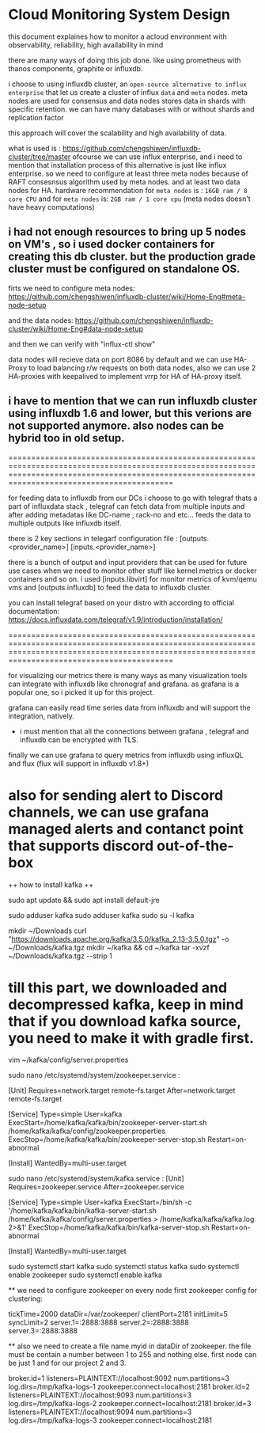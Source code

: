 Cloud Monitoring System Design
=================
this document explaines how to monitor a acloud environment with observability, reliability, high availability in mind

there are many ways of doing this job done. like using prometheus with thanos components, graphite or influxdb.

i choose to using influxdb cluster, an `open-source alternative to influx enterprise` that let us create a cluster of influx `data` and `meta` nodes.
meta nodes are used for consensus and data nodes stores data in shards with specific retention.
we can have many databases with or without shards and replication factor

this approach will cover the scalability and high availability of data.

what is used is : https://github.com/chengshiwen/influxdb-cluster/tree/master
ofcourse we can use influx enterprise, and i need to mention that installation process of this alternative is just like influx enterprise.
so we need to configure at least three meta nodes because of RAFT consesnsus algorithm used by meta nodes. and at least two data nodes for HA.
hardware recommendation for `meta nodes` is : `16GB ram / 8 core CPU` and  for `meta nodes` is: `2GB ram / 1 core cpu` (meta nodes doesn't have heavy computations)
 
## i had not enough resources to bring up 5 nodes on VM's , so i used docker containers for creating this db cluster. but the production grade cluster must be configured on standalone OS.

firts we need to configure meta nodes:
https://github.com/chengshiwen/influxdb-cluster/wiki/Home-Eng#meta-node-setup

and the data nodes:
https://github.com/chengshiwen/influxdb-cluster/wiki/Home-Eng#data-node-setup


and then we can verify with "influx-ctl show"

data nodes will recieve data on port 8086 by default and we can use HA-Proxy to load balancing r/w requests on both data nodes, also we can use 2 HA-proxies with keepalived to implement vrrp for HA
of HA-proxy itself.

## i have to mention that we can run influxdb cluster using influxdb 1.6 and lower, but this verions are not supported anymore. also nodes can be hybrid too in old setup.

======================================================================================================================================================================================================

for feeding data to influxdb from our DCs i choose to go with telegraf thats a part of influxdata stack , telegraf can fetch data from multiple inputs and after adding metadatas like DC-name , rack-no and etc... feeds the data to multiple outputs like influxdb itself.

there is 2 key sections in telegarf configuration file :
[outputs.<provider_name>]
[inputs.<provider_name>]

there is a bunch of output and input providers that can be used for future use cases when we need to monitor other stuff like kernel metrics or docker containers and so on.
i used [inputs.libvirt] for monitor metrics of kvm/qemu vms and [outputs.influxdb] to feed the data to influxdb cluster.

you can install telegraf based on your distro with according to official documentation:
https://docs.influxdata.com/telegraf/v1.9/introduction/installation/

======================================================================================================================================================================================================

for visualizing our metrics there is many ways as many visualization tools can integrate with influxdb like chronograf and grafana.
as grafana is a popular one, so i picked it up for this project.

grafana can easily read time series data from influxdb and will support the integration, natively.
* i must mention that all the connections between grafana , telegraf and influxdb can be encrypted with TLS.

finally we can use grafana to query metrics from influxdb using influxQL and flux (flux will support in influxdb v1.8+)

also for sending alert to Discord channels, we can use grafana managed alerts and contanct point that supports discord out-of-the-box
======================================================================================================================================================================================================

++ how to install kafka ++

sudo apt update && sudo apt install default-jre

sudo adduser kafka
sudo adduser kafka sudo
su -l kafka

mkdir ~/Downloads
curl "https://downloads.apache.org/kafka/3.5.0/kafka_2.13-3.5.0.tgz" -o ~/Downloads/kafka.tgz
mkdir ~/kafka && cd ~/kafka
tar -xvzf ~/Downloads/kafka.tgz --strip 1

# till this part, we downloaded and decompressed kafka, keep in mind that if you download kafka source, you need to make it with gradle first.
vim ~/kafka/config/server.properties

sudo nano /etc/systemd/system/zookeeper.service : 

[Unit]
Requires=network.target remote-fs.target
After=network.target remote-fs.target

[Service]
Type=simple
User=kafka
ExecStart=/home/kafka/kafka/bin/zookeeper-server-start.sh /home/kafka/kafka/config/zookeeper.properties
ExecStop=/home/kafka/kafka/bin/zookeeper-server-stop.sh
Restart=on-abnormal

[Install]
WantedBy=multi-user.target

sudo nano /etc/systemd/system/kafka.service : 
[Unit]
Requires=zookeeper.service
After=zookeeper.service

[Service]
Type=simple
User=kafka
ExecStart=/bin/sh -c '/home/kafka/kafka/bin/kafka-server-start.sh /home/kafka/kafka/config/server.properties > /home/kafka/kafka/kafka.log 2>&1'
ExecStop=/home/kafka/kafka/bin/kafka-server-stop.sh
Restart=on-abnormal

[Install]
WantedBy=multi-user.target

sudo systemctl start kafka
sudo systemctl status kafka
sudo systemctl enable zookeeper
sudo systemctl enable kafka


** we need to configure zookeeper on every node first
zookeeper config for clustering:

tickTime=2000
dataDir=/var/zookeeper/
clientPort=2181
initLimit=5
syncLimit=2
server.1=<IP>:2888:3888
server.2=<IP>:2888:3888
server.3=<IP>:2888:3888

** also we need to create a file name myid in dataDir of zookeeper. the file must be contain a number between 1 to 255 and nothing else. first node can be just 1 and for our project 2 and 3.



broker.id=1 listeners=PLAINTEXT://localhost:9092 num.partitions=3 log.dirs=/tmp/kafka-logs-1 zookeeper.connect=localhost:2181 broker.id=2 listeners=PLAINTEXT://localhost:9093 num.partitions=3 log.dirs=/tmp/kafka-logs-2 zookeeper.connect=localhost:2181 broker.id=3 listeners=PLAINTEXT://localhost:9094 num.partitions=3 log.dirs=/tmp/kafka-logs-3 zookeeper.connect=localhost:2181 